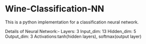 # Wine-Classification-NN
This is a python implementation for a classification neural network.

Details of Neural Network:-
Layers: 3
Input_dim: 13
Hidden_dim: 5
Output_dim: 3
Activations:tanh(hidden layers), softmax(output layer)
